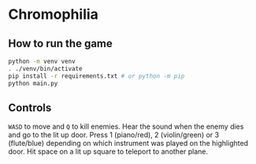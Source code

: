 # Chromophilia

## How to run the game

```sh
python -m venv venv
. ./venv/bin/activate
pip install -r requirements.txt # or python -m pip
python main.py
```

## Controls

`WASD` to move and `Q` to kill enemies. Hear the sound when the enemy dies and go to the lit up door.
Press 1 (piano/red), 2 (violin/green) or 3 (flute/blue) depending on which instrument was played on the highlighted door.
Hit space on a lit up square to teleport to another plane.
